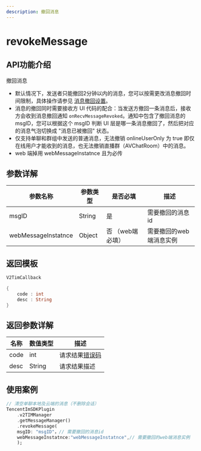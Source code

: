 ```yaml
---
description: 撤回消息
---
```


# revokeMessage

## API功能介绍

撤回消息

* 默认情况下，发送者只能撤回2分钟以内的消息，您可以按需更改消息撤回时间限制，具体操作请参见 [消息撤回设置](https://cloud.tencent.com/document/product/269/38656#.E6.B6.88.E6.81.AF.E6.92.A4.E5.9B.9E.E8.AE.BE.E7.BD.AE)。
* 消息的撤回同时需要接收方 UI 代码的配合：当发送方撤回一条消息后，接收方会收到消息撤回通知 `onRecvMessageRevoked`。通知中包含了撤回消息的 msgID，您可以根据这个 msgID 判断 UI 层是哪一条消息撤回了，然后把对应的消息气泡切换成 "消息已被撤回" 状态。
* 仅支持单聊和群组中发送的普通消息，无法撤销 onlineUserOnly 为 true 即仅在线用户才能收到的消息，也无法撤销直播群（AVChatRoom）中的消息。
* web 端掉用 webMessageInstatnce 且为必传

## 参数详解

| 参数名称                | 参数类型   | 是否必填       | 描述            |
| ------------------- | ------ | ---------- | ------------- |
| msgID               | String | 是          | 需要撤回的消息id     |
| webMessageInstatnce | Object | 否 （web端必填） | 需要撤回的web端消息实例 |

## 返回模板

```dart
V2TimCallback

{
    code : int
    desc : String
}
```

## 返回参数详解

| 名称   | 数值类型   | 描述                                                             |
| ---- | ------ | -------------------------------------------------------------- |
| code | int    | 请求结果[错误码](https://cloud.tencent.com/document/product/269/1671) |
| desc | String | 请求结果描述                                                         |

## 使用案例  &#x20;

```dart
// 清空单聊本地及云端的消息（不删除会话）
TencentImSDKPlugin
    .v2TIMManager
    .getMessageManager()
    .revokeMessage(
    msgID: "msgID"，// 需要撤回的消息id
    webMessageInstatnce:"webMessageInstatnce",// 需要撤回的web端消息实例
    );
```
